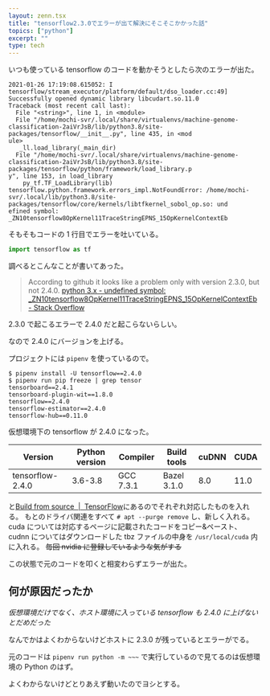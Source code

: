 ```yaml
---
layout: zenn.tsx
title: "tensorflow2.3.0でエラーが出て解決にそこそこかかった話"
topics: ["python"]
excerpt: ""
type: tech
---
```


いつも使っている tensorflow のコードを動かそうとしたら次のエラーが出た。

```console
2021-01-26 17:19:08.615052: I tensorflow/stream_executor/platform/default/dso_loader.cc:49] Successfully opened dynamic library libcudart.so.11.0
Traceback (most recent call last):
  File "<string>", line 1, in <module>
  File "/home/mochi-svr/.local/share/virtualenvs/machine-genome-classification-2aiVrJsB/lib/python3.8/site-packages/tensorflow/__init__.py", line 435, in <mod
ule>
   _ll.load_library(_main_dir)
  File "/home/mochi-svr/.local/share/virtualenvs/machine-genome-classification-2aiVrJsB/lib/python3.8/site-packages/tensorflow/python/framework/load_library.p
y", line 153, in load_library
    py_tf.TF_LoadLibrary(lib)
tensorflow.python.framework.errors_impl.NotFoundError: /home/mochi-svr/.local/lib/python3.8/site-packages/tensorflow/core/kernels/libtfkernel_sobol_op.so: und
efined symbol: _ZN10tensorflow8OpKernel11TraceStringEPNS_15OpKernelContextEb
```

そもそもコードの 1 行目でエラーを吐いている。

```python
import tensorflow as tf
```

調べるとこんなことが書いてあった。

> According to github it looks like a problem only with version 2.3.0, but not 2.4.0.
> [python 3.x - undefined symbol: \_ZN10tensorflow8OpKernel11TraceStringEPNS_15OpKernelContextEb - Stack Overflow](https://stackoverflow.com/questions/65405705/undefined-symbol-zn10tensorflow8opkernel11tracestringepns-15opkernelcontexteb)

2.3.0 で起こるエラーで 2.4.0 だと起こらないらしい。

なので 2.4.0 にバージョンを上げる。

プロジェクトには `pipenv` を使っているので。

```console
$ pipenv install -U tensorflow==2.4.0
$ pipenv run pip freeze | grep tensor
tensorboard==2.4.1
tensorboard-plugin-wit==1.8.0
tensorflow==2.4.0
tensorflow-estimator==2.4.0
tensorflow-hub==0.11.0
```

仮想環境下の tensorflow が 2.4.0 になった。

| Version          | Python version | Compiler  | Build tools | cuDNN | CUDA |
| ---------------- | -------------- | --------- | ----------- | ----- | ---- |
| tensorflow-2.4.0 | 3.6-3.8        | GCC 7.3.1 | Bazel 3.1.0 | 8.0   | 11.0 |

と[Build from source  |  TensorFlow](https://www.tensorflow.org/install/source#gpu_support_2)にあるのでそれぞれ対応したものを入れる。
もとのドライバ関連をすべて `# apt --purge remove` し、新しく入れる。
cuda については対応するページに記載されたコードをコピー&ペースト、cudnn についてはダウンロードした tbz ファイルの中身を `/usr/local/cuda` 内に入れる。
~~毎回 nvidia に登録しているような気がする~~

この状態で元のコードを叩くと相変わらずエラーが出た。

## 何が原因だったか

_仮想環境だけでなく、ホスト環境に入っている tensorflow も 2.4.0 に上げないとだめだった_

なんでかはよくわからないけどホストに 2.3.0 が残っているとエラーがでる。

元のコードは `pipenv run python -m ~~~` で実行しているので見てるのは仮想環境の Python のはず。

よくわからないけどとりあえず動いたのでヨシとする。
